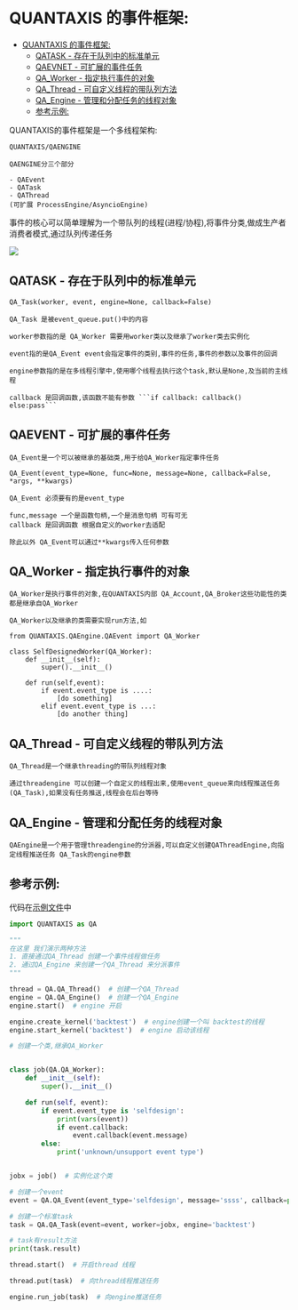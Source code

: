 # QUANTAXIS 的事件框架:
<!-- TOC -->

- [QUANTAXIS 的事件框架:](#quantaxis-的事件框架)
    - [QATASK - 存在于队列中的标准单元](#qatask---存在于队列中的标准单元)
    - [QAEVNET - 可扩展的事件任务](#qaevnet---可扩展的事件任务)
    - [QA_Worker - 指定执行事件的对象](#qa_worker---指定执行事件的对象)
    - [QA_Thread - 可自定义线程的带队列方法](#qa_thread---可自定义线程的带队列方法)
    - [QA_Engine - 管理和分配任务的线程对象](#qa_engine---管理和分配任务的线程对象)
    - [参考示例:](#参考示例)

<!-- /TOC -->

QUANTAXIS的事件框架是一个多线程架构:

```QUANTAXIS
QUANTAXIS/QAENGINE

QAENGINE分三个部分

- QAEvent
- QATask
- QAThread
(可扩展 ProcessEngine/AsyncioEngine)
```

事件的核心可以简单理解为一个带队列的线程(进程/协程),将事件分类,做成生产者消费者模式,通过队列传递任务


![](http://pic.yutiansut.com/QUANTAXISEvent.png)

## QATASK - 存在于队列中的标准单元

```QUANTAXIS
QA_Task(worker, event, engine=None, callback=False)

QA_Task 是被event_queue.put()中的内容

worker参数指的是 QA_Worker 需要用worker类以及继承了worker类去实例化

event指的是QA_Event event会指定事件的类别,事件的任务,事件的参数以及事件的回调

engine参数指的是在多线程引擎中,使用哪个线程去执行这个task,默认是None,及当前的主线程

callback 是回调函数,该函数不能有参数 ```if callback: callback() else:pass```

```
## QAEVENT - 可扩展的事件任务

```QUANTAXIS
QA_Event是一个可以被继承的基础类,用于给QA_Worker指定事件任务

QA_Event(event_type=None, func=None, message=None, callback=False, *args, **kwargs)

QA_Event 必须要有的是event_type

func,message 一个是函数句柄,一个是消息句柄 可有可无
callback 是回调函数 根据自定义的worker去适配

除此以外 QA_Event可以通过**kwargs传入任何参数 

```

## QA_Worker - 指定执行事件的对象
```QUANTAXIS
QA_Worker是执行事件的对象,在QUANTAXIS内部 QA_Account,QA_Broker这些功能性的类都是继承自QA_Worker

QA_Worker以及继承的类需要实现run方法,如

from QUANTAXIS.QAEngine.QAEvent import QA_Worker

class SelfDesignedWorker(QA_Worker):
    def __init__(self):
        super().__init__()

    def run(self,event):
        if event.event_type is ....:
            [do something]
        elif event.event_type is ...:
            [do another thing]
```

## QA_Thread - 可自定义线程的带队列方法

```QUANTAXIS
QA_Thread是一个继承threading的带队列线程对象

通过threadengine 可以创建一个自定义的线程出来,使用event_queue来向线程推送任务(QA_Task),如果没有任务推送,线程会在后台等待
```
## QA_Engine - 管理和分配任务的线程对象

```QUANTAXIS
QAEngine是一个用于管理threadengine的分派器,可以自定义创建QAThreadEngine,向指定线程推送任务 QA_Task的engine参数
```


## 参考示例:

代码在[示例文件](about_event.py)中

```python
import QUANTAXIS as QA

""" 
在这里 我们演示两种方法 
1. 直接通过QA_Thread 创建一个事件线程做任务
2. 通过QA_Engine 来创建一个QA_Thread 来分派事件
"""

thread = QA.QA_Thread()  # 创建一个QA_Thread
engine = QA.QA_Engine()  # 创建一个QA_Engine
engine.start()  # engine 开启

engine.create_kernel('backtest')  # engine创建一个叫 backtest的线程
engine.start_kernel('backtest')  # engine 启动该线程

# 创建一个类,继承QA_Worker


class job(QA.QA_Worker):
    def __init__(self):
        super().__init__()

    def run(self, event):
        if event.event_type is 'selfdesign':
            print(vars(event))
            if event.callback:
                event.callback(event.message)
        else:
            print('unknown/unsupport event type')


jobx = job()  # 实例化这个类

# 创建一个event
event = QA.QA_Event(event_type='selfdesign', message='ssss', callback=print)

# 创建一个标准task
task = QA.QA_Task(event=event, worker=jobx, engine='backtest')

# task有result方法
print(task.result)

thread.start()  # 开启thread 线程

thread.put(task)  # 向thread线程推送任务

engine.run_job(task)  # 向engine推送任务


```

